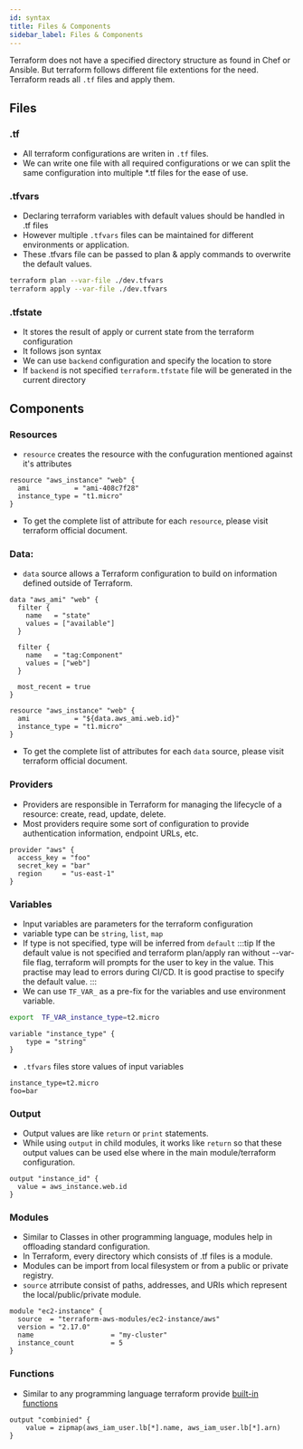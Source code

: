 ```yaml
---
id: syntax
title: Files & Components
sidebar_label: Files & Components
---
```


Terraform does not have a specified directory structure as found in Chef or Ansible. But terraform follows different file extentions for the need. <br/>
Terraform reads all <code>.tf</code> files and apply them. 


## Files

### .tf
- All terraform configurations are writen in <code>.tf</code> files. 
- We can write one file with all required configurations or we can split the same configuration into multiple *.tf files for the ease of use.

### .tfvars
- Declaring terraform variables with default values should be handled in .tf files
- However multiple <code>.tfvars</code> files can be maintained for different environments or application.
- These .tfvars file can be passed to plan & apply commands to overwrite the default values.
```bash
terraform plan --var-file ./dev.tfvars
terraform apply --var-file ./dev.tfvars
```

### .tfstate
- It stores the result of apply or current state from the terraform configuration
- It follows json syntax
- We can use <code>backend</code> configuration and specify the location to store
- If <code>backend</code> is not specified <code>terraform.tfstate</code> file will be generated in the current directory

## Components
### Resources
- <code>resource</code> creates the resource with the confuguration mentioned against it's attributes
```hcl
resource "aws_instance" "web" {
  ami           = "ami-408c7f28"
  instance_type = "t1.micro"
}
```
- To get the complete list of attribute for each <code>resource</code>, please visit terraform official document.

### Data:
- <code>data</code> source allows a Terraform configuration to build on information defined outside of Terraform. 
```hcl
data "aws_ami" "web" {
  filter {
    name   = "state"
    values = ["available"]
  }

  filter {
    name   = "tag:Component"
    values = ["web"]
  }

  most_recent = true
}

resource "aws_instance" "web" {
  ami           = "${data.aws_ami.web.id}"
  instance_type = "t1.micro"
}
```
- To get the complete list of attributes for each <code>data</code> source, please visit terraform official document.

### Providers
- Providers are responsible in Terraform for managing the lifecycle of a resource: create, read, update, delete.
- Most providers require some sort of configuration to provide authentication information, endpoint URLs, etc. 
```hcl
provider "aws" {
  access_key = "foo"
  secret_key = "bar"
  region     = "us-east-1"
}
```
### Variables
- Input variables are parameters for the terraform configuration
- variable type can be <code>string</code>, <code>list</code>, <code>map</code>
- If type is not specified, type will be inferred from <code>default</code>
:::tip
If the default value is not specified and terraform plan/apply ran without --var-file flag, terraform will prompts for the user to key in the value. This practise may lead to errors during CI/CD. It is good practise to specify the default value.
:::
- We can use <code>TF_VAR_</code> as a pre-fix for the variables and use environment variable.
```bash
export  TF_VAR_instance_type=t2.micro
```
```hcl
variable "instance_type" {
    type = "string"
}
```
- <code>.tfvars</code> files store values of input variables
```hcl
instance_type=t2.micro
foo=bar
```

### Output
- Output values are like <code>return</code> or <code>print</code> statements. 
- While using <code>output</code> in child modules, it works like <code>return</code> so that these output values can be used else where in the main module/terraform configuration.
```hcl
output "instance_id" {
  value = aws_instance.web.id
}
```

### Modules
- Similar to Classes in other programming language, modules help in offloading standard configuration. 
- In Terraform, every directory which consists of .tf files is a module.
- Modules can be import from local filesystem or from a public or private registry. 
- <code>source</code> atrribute consist of paths, addresses, and URIs which represent the local/public/private module.

```hcl
module "ec2-instance" {
  source  = "terraform-aws-modules/ec2-instance/aws" 
  version = "2.17.0"
  name                   = "my-cluster"
  instance_count         = 5
}
```

### Functions
- Similar to any programming language terraform provide [built-in functions](https://www.terraform.io/docs/language/functions/index.html)

```hcl
output "combinied" {
    value = zipmap(aws_iam_user.lb[*].name, aws_iam_user.lb[*].arn)
}
```
